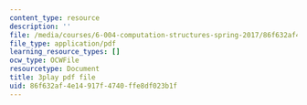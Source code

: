 ```yaml
---
content_type: resource
description: ''
file: /media/courses/6-004-computation-structures-spring-2017/86f632af4e14917f4740ffe8df023b1f_WXlcxHX0R_Y.pdf
file_type: application/pdf
learning_resource_types: []
ocw_type: OCWFile
resourcetype: Document
title: 3play pdf file
uid: 86f632af-4e14-917f-4740-ffe8df023b1f
---
```

